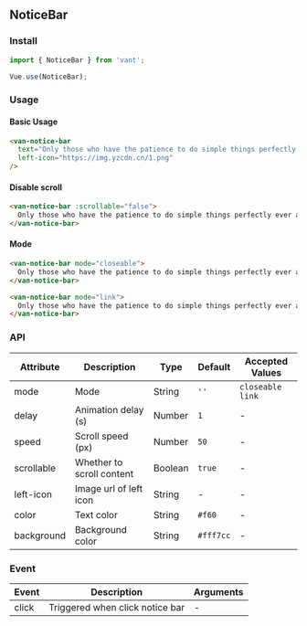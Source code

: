 ## NoticeBar

### Install
``` javascript
import { NoticeBar } from 'vant';

Vue.use(NoticeBar);
```

### Usage

#### Basic Usage

```html
<van-notice-bar
  text="Only those who have the patience to do simple things perfectly ever acquire the skill to do difficult things easily."
  left-icon="https://img.yzcdn.cn/1.png"
/>
```

#### Disable scroll

```html
<van-notice-bar :scrollable="false">
  Only those who have the patience to do simple things perfectly ever acquire the skill to do difficult things easily.
</van-notice-bar>
```

#### Mode

```html
<van-notice-bar mode="closeable">
  Only those who have the patience to do simple things perfectly ever acquire the skill to do difficult things easily.
</van-notice-bar>

<van-notice-bar mode="link">
  Only those who have the patience to do simple things perfectly ever acquire the skill to do difficult things easily.
</van-notice-bar>
```

### API

| Attribute | Description | Type | Default | Accepted Values |
|-----------|-----------|-----------|-------------|-------------|
| mode | Mode | String | `''` | `closeable` `link` |
| delay | Animation delay (s) | Number | `1` | - |
| speed | Scroll speed (px) | Number | `50` | - |
| scrollable | Whether to scroll content | Boolean | `true` | - |
| left-icon | Image url of left icon | String | - | - |
| color | Text color | String | `#f60` | - |
| background | Background color | String | `#fff7cc` | - |


### Event

| Event | Description | Arguments |
|-----------|-----------|-----------|
| click | Triggered when click notice bar | - |
